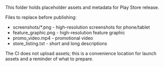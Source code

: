 This folder holds placeholder assets and metadata for Play Store release.

Files to replace before publishing:
- screenshots/*.png - high-resolution screenshots for phone/tablet
- feature_graphic.png - high-resolution feature graphic
- promo_video.mp4 - promotional video
- store_listing.txt - short and long descriptions

The CI does not upload assets; this is a convenience location for launch assets and a reminder of what to prepare.